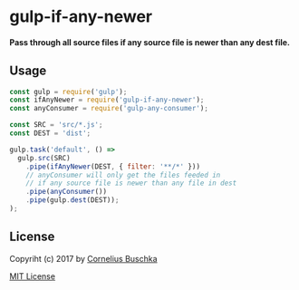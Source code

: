 # gulp-if-any-newer

#### Pass through all source files if any source file is newer than any dest file.

## Usage

```js
const gulp = require('gulp');
const ifAnyNewer = require('gulp-if-any-newer');
const anyConsumer = require('gulp-any-consumer');

const SRC = 'src/*.js';
const DEST = 'dist';

gulp.task('default', () =>
  gulp.src(SRC)
    .pipe(ifAnyNewer(DEST, { filter: '**/*' }))
    // anyConsumer will only get the files feeded in
    // if any source file is newer than any file in dest
    .pipe(anyConsumer())
    .pipe(gulp.dest(DEST));
);
```

## License

Copyriht (c) 2017 by [Cornelius Buschka](https://github.com/cbuschka)

[MIT License](license)
